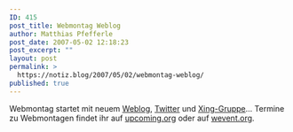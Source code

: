 ```yaml
---
ID: 415
post_title: Webmontag Weblog
author: Matthias Pfefferle
post_date: 2007-05-02 12:18:23
post_excerpt: ""
layout: post
permalink: >
  https://notiz.blog/2007/05/02/webmontag-weblog/
published: true
---
```

Webmontag startet mit neuem <a href="http://www.webmontag.de/blog/">Weblog</a>, <a href="http://www.twitter.com/webmontag">Twitter</a> und <a href="https://www.xing.com/net/webmontag/">Xing-Gruppe</a>...
Termine zu Webmontagen findet ihr auf <a href="http://upcoming.yahoo.com/group/2069/">upcoming.org</a> oder auf <a href="http://wevent.org/groups/12-Webmontag">wevent.org</a>.
